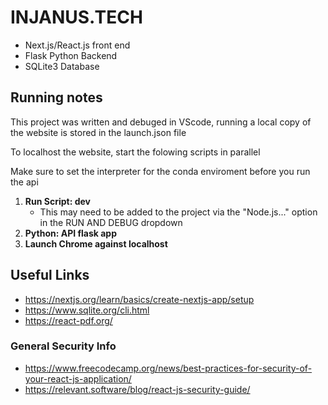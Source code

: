 # INJANUS.TECH

- Next.js/React.js front end
- Flask Python Backend
- SQLite3 Database

## Running notes

This project was written and debuged in VScode, running a local copy of the website is stored in the launch.json file

To localhost the website, start the folowing scripts in parallel

Make sure to set the interpreter for the conda enviroment before you run the api

1. **Run Script: dev**
    - This may need to be added to the project via the "Node.js..." option in the RUN AND DEBUG dropdown
2. **Python: API flask app**
3. **Launch Chrome against localhost**

## Useful Links

- https://nextjs.org/learn/basics/create-nextjs-app/setup
- https://www.sqlite.org/cli.html
- https://react-pdf.org/

### General Security Info

- https://www.freecodecamp.org/news/best-practices-for-security-of-your-react-js-application/
- https://relevant.software/blog/react-js-security-guide/